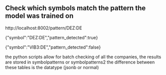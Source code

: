 Check which symbols match the pattern the model was trained on
-----------------------------------------------------------------

http://localhost:8002/pattern/DEZ:DE



{"symbol":"DEZ:DE","pattern_detected":true}



{"symbol":"VIB3:DE","pattern_detected":false}


the python scripts allow for batch checking of all the companies, the results are stored in symbolpatterns or symbolpatterns2
the difference between these tables is the datatype (jsonb or normal)
